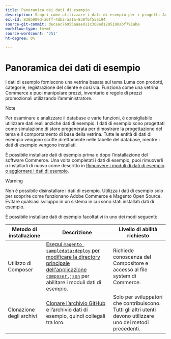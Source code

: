 ```yaml
---
title: Panoramica dei dati di esempio
description: Scopri come utilizzare i dati di esempio per i progetti Adobe Commerce e Magento Open Source.
exl-id: 828b009d-a6ff-4db2-aa1a-838f6f55a194
source-git-commit: decaac76955aaae011c308ed1295198abf791abe
workflow-type: tm+mt
source-wordcount: '251'
ht-degree: 0%

---
```


# Panoramica dei dati di esempio

I dati di esempio forniscono una vetrina basata sul tema Luma con prodotti, categorie, registrazione del cliente e così via. Funziona come una vetrina Commerce e puoi manipolare prezzi, inventario e regole di prezzi promozionali utilizzando l’amministratore.

>[!NOTE]
>
>Per esaminare e analizzare il database e varie funzioni, è consigliabile utilizzare dati reali anziché dati di esempio. I dati di esempio sono progettati come simulazione di store pregenerata per dimostrare la progettazione del tema e il comportamento di base della vetrina. Tutte le entità di dati di esempio vengono scritte direttamente nelle tabelle del database, mentre i dati di esempio vengono installati.

È possibile installare dati di esempio prima o dopo l’installazione del software Commerce. Una volta completati i dati di esempio, puoi rimuoverli o installarli di nuovo come descritto in [Rimuovere i moduli di dati di esempio o aggiornare i dati di esempio](remove-or-update.md).

>[!WARNING]
>
>Non è possibile disinstallare i dati di esempio. Utilizza i dati di esempio solo per scoprire come funzionano Adobe Commerce e Magento Open Source. Evitare qualsiasi sviluppo in un sistema in cui sono stati installati dati di esempio.

È possibile installare dati di esempio facoltativi in uno dei modi seguenti:

| Metodo di installazione | Descrizione | Livello di abilità richiesto |
|--- |--- |--- |
| Utilizzo di Composer | [Esegui `magento sampledata:deploy` per modificare la directory principale dell&#39;applicazione `composer.json`](composer-packages.md) per abilitare i moduli dati di esempio. | Richiede conoscenza del Compositore e accesso al file system di Commerce. |
| Clonazione degli archivi | [Clonare l’archivio GitHub](git-repositories.md) e l’archivio dati di esempio, quindi collegali tra loro. | Solo per sviluppatori che contribuiscono. Tutti gli altri utenti devono utilizzare uno dei metodi precedenti. |
